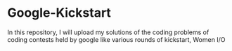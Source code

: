 # Google-Kickstart
In this repository, I will upload my solutions of the coding problems of coding contests held by google like various rounds of kickstart,  Women I/O
